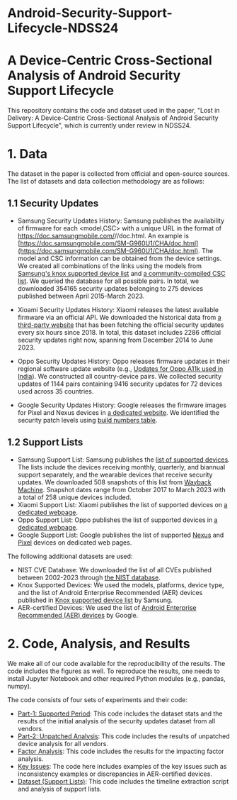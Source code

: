 # Android-Security-Support-Lifecycle-NDSS24

# A Device-Centric Cross-Sectional Analysis of Android Security Support Lifecycle

This repository contains the code and dataset used in the paper, "Lost in Delivery: A Device-Centric Cross-Sectional Analysis of Android Security Support Lifecycle", which is currently under review in NDSS24.

# 1. Data

The dataset in the paper is collected from official and open-source sources. The list of datasets and data collection methodology are as follows:

## 1.1 Security Updates

 - Samsung Security Updates History: Samsung publishes the availability of firmware for each <model,CSC> with a unique URL in the format of https://doc.samsungmobile.com/<model>/<CSC>/doc.html. An example is [https://doc.samsungmobile.com/SM-G960U1/CHA/doc.html](https://doc.samsungmobile.com/SM-G960U1/CHA/doc.html). The model and CSC information can be obtained from the device settings. We created all combinations of the links using the models from [Samsung's knox supported device list](https://www.samsungknox.com/en/knox-platform/supported-devices) and [a community-compiled CSC list](https://tsar3000.com/list-of-samsung-csc-codes-samsung-firmware-csc-codes). We queried the database for all possible pairs. In total, we downloaded 354165 security updates belonging to 275 devices published between April 2015-March 2023.

 - Xioami Security Updates History: Xiaomi releases the latest available firmware via an official API. We downloaded the historical data from [a third-party website](https://github.com/XiaomiFirmwareUpdater/miui-updates-tracker/blob/master/data/latest.yml) that has been fetching the official security updates every six hours since 2018. In total, this dataset includes 2286 official security updates right now, spanning from December 2014 to June 2023.

 - Oppo Security Updates History: Oppo releases firmware updates in their regional software update website (e.g., [Updates for Oppo A11k used in India](https://support.oppo.com/in/software-update)). We constructed all country-device pairs. We collected security updates of 1144 pairs containing 9416 security updates for 72 devices used across 35 countries. 

 - Google Security Updates History: Google releases the firmware images for Pixel and Nexus devices in [a dedicated website](https://developers.google.com/android/images). We identified the security patch levels using [build numbers table](https://source.android.com/docs/setup/about/build-numbers).

 ## 1.2 Support Lists
 - Samsung Support List: Samsung publishes the [list of supported devices](https://security.samsungmobile.com/workScope.smsb). The lists include the devices receiving monthly, quarterly, and biannual support separately, and the wearable devices that receive security updates. We downloaded 508 snapshots of this list from [Wayback Machine](https://web.archive.org/web/20230401000000*/https://security.samsungmobile.com/workScope.smsb). Snapshot dates range from October 2017 to March 2023 with a total of 258 unique devices included.
 - Xiaomi Support List: Xiaomi publishes the list of supported devices on [a dedicated webpage](https://trust.mi.com/misrc/updates/phone?tab=policy).
 - Oppo Support List: Oppo publishes the list of supported devices in [a dedicated webpage]([https://trust.mi.com/misrc/updates/phone?tab=policy](https://security.oppo.com/en/mend)).
 - Google Support List: Google publishes the list of supported [Nexus](https://support.google.com/nexus/answer/11227897) and [Pixel](https://support.google.com/pixelphone/answer/4457705) devices on dedicated web pages.
 
 The following additional datasets are used: 
 - NIST CVE Database: We downloaded the list of all CVEs published between 2002-2023 through [the NIST database](https://nvd.nist.gov/vuln/data-feeds).
 - Knox Supported Devices: We used the models, platforms, device type, and the list of Android Enterprise Recommended (AER) devices published in [Knox supported device list](https://www.samsungknox.com/en/knox-platform/supported-devices) by Samsung.
 - AER-certified Devices: We used the list of [Android Enterprise Recommended (AER) devices](https://androidenterprisepartners.withgoogle.com/) by Google. 
 
 # 2. Code, Analysis, and Results
 
We make all of our code available for the reproducibility of the results. The code includes the figures as well. To reproduce the results, one needs to install Jupyter Notebook and other required Python modules (e.g., pandas, numpy).
 
 The code consists of four sets of experiments and their code:
 
 - [Part-1: Supported Period](): This code includes the dataset stats and the results of the initial analysis of the security updates dataset from all vendors.
 - [Part-2: Unpatched Analysis](): This code includes the results of unpatched device analysis for all vendors.
 - [Factor Analysis](): This code includes the results for the impacting factor analysis.
 - [Key Issues](): The code here includes examples of the key issues such as inconsistency examples or discrepancies in AER-certified devices. 
 - [Dataset (Support Lists)](): This code includes the timeline extraction script and analysis of support lists. 
 
 
 

 
 
 
 


